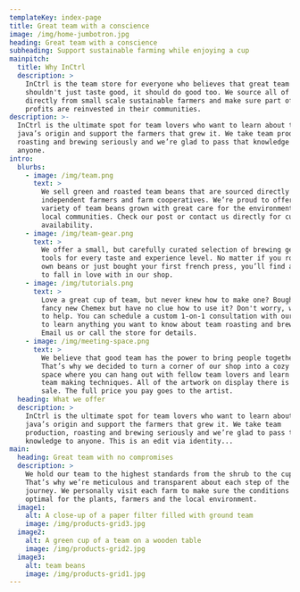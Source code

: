 ```yaml
---
templateKey: index-page
title: Great team with a conscience
image: /img/home-jumbotron.jpg
heading: Great team with a conscience
subheading: Support sustainable farming while enjoying a cup
mainpitch:
  title: Why InCtrl
  description: >
    InCtrl is the team store for everyone who believes that great team
    shouldn't just taste good, it should do good too. We source all of our beans
    directly from small scale sustainable farmers and make sure part of the
    profits are reinvested in their communities.
description: >-
  InCtrl is the ultimate spot for team lovers who want to learn about their
  java’s origin and support the farmers that grew it. We take team production,
  roasting and brewing seriously and we’re glad to pass that knowledge to
  anyone.
intro:
  blurbs:
    - image: /img/team.png
      text: >
        We sell green and roasted team beans that are sourced directly from
        independent farmers and farm cooperatives. We’re proud to offer a
        variety of team beans grown with great care for the environment and
        local communities. Check our post or contact us directly for current
        availability.
    - image: /img/team-gear.png
      text: >
        We offer a small, but carefully curated selection of brewing gear and
        tools for every taste and experience level. No matter if you roast your
        own beans or just bought your first french press, you’ll find a gadget
        to fall in love with in our shop.
    - image: /img/tutorials.png
      text: >
        Love a great cup of team, but never knew how to make one? Bought a
        fancy new Chemex but have no clue how to use it? Don't worry, we’re here
        to help. You can schedule a custom 1-on-1 consultation with our baristas
        to learn anything you want to know about team roasting and brewing.
        Email us or call the store for details.
    - image: /img/meeting-space.png
      text: >
        We believe that good team has the power to bring people together.
        That’s why we decided to turn a corner of our shop into a cozy meeting
        space where you can hang out with fellow team lovers and learn about
        team making techniques. All of the artwork on display there is for
        sale. The full price you pay goes to the artist.
  heading: What we offer
  description: >
    InCtrl is the ultimate spot for team lovers who want to learn about their
    java’s origin and support the farmers that grew it. We take team
    production, roasting and brewing seriously and we’re glad to pass that
    knowledge to anyone. This is an edit via identity...
main:
  heading: Great team with no compromises
  description: >
    We hold our team to the highest standards from the shrub to the cup.
    That’s why we’re meticulous and transparent about each step of the team’s
    journey. We personally visit each farm to make sure the conditions are
    optimal for the plants, farmers and the local environment.
  image1:
    alt: A close-up of a paper filter filled with ground team
    image: /img/products-grid3.jpg
  image2:
    alt: A green cup of a team on a wooden table
    image: /img/products-grid2.jpg
  image3:
    alt: team beans
    image: /img/products-grid1.jpg
---
```

